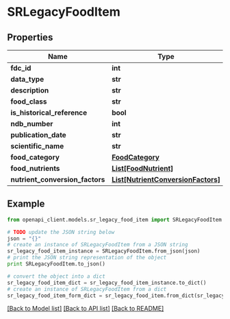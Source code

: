 # SRLegacyFoodItem


## Properties
Name | Type | Description | Notes
------------ | ------------- | ------------- | -------------
**fdc_id** | **int** |  | 
**data_type** | **str** |  | 
**description** | **str** |  | 
**food_class** | **str** |  | [optional] 
**is_historical_reference** | **bool** |  | [optional] 
**ndb_number** | **int** |  | [optional] 
**publication_date** | **str** |  | [optional] 
**scientific_name** | **str** |  | [optional] 
**food_category** | [**FoodCategory**](FoodCategory.md) |  | [optional] 
**food_nutrients** | [**List[FoodNutrient]**](FoodNutrient.md) |  | [optional] 
**nutrient_conversion_factors** | [**List[NutrientConversionFactors]**](NutrientConversionFactors.md) |  | [optional] 

## Example

```python
from openapi_client.models.sr_legacy_food_item import SRLegacyFoodItem

# TODO update the JSON string below
json = "{}"
# create an instance of SRLegacyFoodItem from a JSON string
sr_legacy_food_item_instance = SRLegacyFoodItem.from_json(json)
# print the JSON string representation of the object
print SRLegacyFoodItem.to_json()

# convert the object into a dict
sr_legacy_food_item_dict = sr_legacy_food_item_instance.to_dict()
# create an instance of SRLegacyFoodItem from a dict
sr_legacy_food_item_form_dict = sr_legacy_food_item.from_dict(sr_legacy_food_item_dict)
```
[[Back to Model list]](../README.md#documentation-for-models) [[Back to API list]](../README.md#documentation-for-api-endpoints) [[Back to README]](../README.md)


